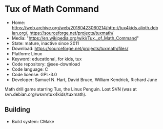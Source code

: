 # Tux of Math Command

- Home: https://web.archive.org/web/20180423060214/http://tux4kids.alioth.debian.org/, https://sourceforge.net/projects/tuxmath/
- Media: "https://en.wikipedia.org/wiki/Tux,_of_Math_Command"
- State: mature, inactive since 2011
- Download: https://sourceforge.net/projects/tuxmath/files/
- Platform: Linux
- Keyword: educational, for kids, tux
- Code repository: @see-download
- Code language: C
- Code license: GPL-3.0
- Developer: Samuel N. Hart, David Bruce, William Kendrick, Richard June

Math drill game starring Tux, the Linux Penguin.
Lost SVN (was at svn.debian.org/wsvn/tux4kids/tuxmath).

## Building

- Build system: CMake
